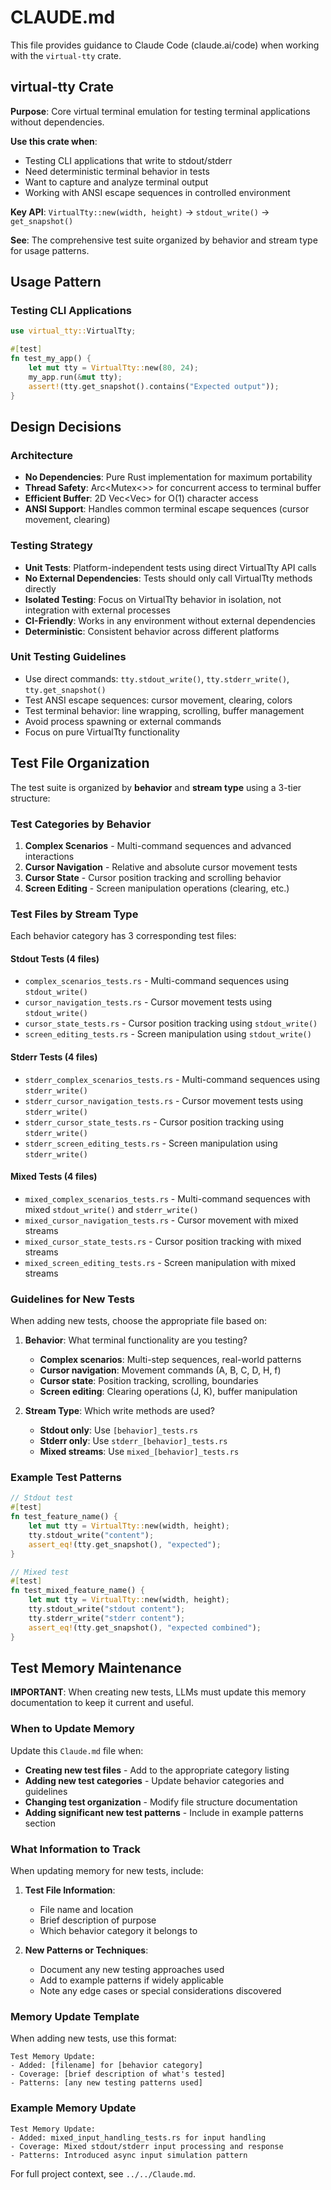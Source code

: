 # CLAUDE.md

This file provides guidance to Claude Code (claude.ai/code) when working with the `virtual-tty` crate.

## virtual-tty Crate

**Purpose**: Core virtual terminal emulation for testing terminal applications without dependencies.

**Use this crate when**:
- Testing CLI applications that write to stdout/stderr
- Need deterministic terminal behavior in tests
- Want to capture and analyze terminal output
- Working with ANSI escape sequences in controlled environment

**Key API**: `VirtualTty::new(width, height)` → `stdout_write()` → `get_snapshot()`

**See**: The comprehensive test suite organized by behavior and stream type for usage patterns.

## Usage Pattern

### Testing CLI Applications
```rust
use virtual_tty::VirtualTty;

#[test]
fn test_my_app() {
    let mut tty = VirtualTty::new(80, 24);
    my_app.run(&mut tty);
    assert!(tty.get_snapshot().contains("Expected output"));
}
```

## Design Decisions

### Architecture
- **No Dependencies**: Pure Rust implementation for maximum portability
- **Thread Safety**: Arc<Mutex<>> for concurrent access to terminal buffer
- **Efficient Buffer**: 2D Vec<Vec<char>> for O(1) character access
- **ANSI Support**: Handles common terminal escape sequences (cursor movement, clearing)

### Testing Strategy
- **Unit Tests**: Platform-independent tests using direct VirtualTty API calls
- **No External Dependencies**: Tests should only call VirtualTty methods directly
- **Isolated Testing**: Focus on VirtualTty behavior in isolation, not integration with external processes
- **CI-Friendly**: Works in any environment without external dependencies
- **Deterministic**: Consistent behavior across different platforms

### Unit Testing Guidelines
- Use direct commands: `tty.stdout_write()`, `tty.stderr_write()`, `tty.get_snapshot()`
- Test ANSI escape sequences: cursor movement, clearing, colors
- Test terminal behavior: line wrapping, scrolling, buffer management
- Avoid process spawning or external commands
- Focus on pure VirtualTty functionality

## Test File Organization

The test suite is organized by **behavior** and **stream type** using a 3-tier structure:

### Test Categories by Behavior

1. **Complex Scenarios** - Multi-command sequences and advanced interactions
2. **Cursor Navigation** - Relative and absolute cursor movement tests  
3. **Cursor State** - Cursor position tracking and scrolling behavior
4. **Screen Editing** - Screen manipulation operations (clearing, etc.)

### Test Files by Stream Type

Each behavior category has 3 corresponding test files:

#### Stdout Tests (4 files)
- `complex_scenarios_tests.rs` - Multi-command sequences using `stdout_write()`
- `cursor_navigation_tests.rs` - Cursor movement tests using `stdout_write()`
- `cursor_state_tests.rs` - Cursor position tracking using `stdout_write()`
- `screen_editing_tests.rs` - Screen manipulation using `stdout_write()`

#### Stderr Tests (4 files)
- `stderr_complex_scenarios_tests.rs` - Multi-command sequences using `stderr_write()`
- `stderr_cursor_navigation_tests.rs` - Cursor movement tests using `stderr_write()`
- `stderr_cursor_state_tests.rs` - Cursor position tracking using `stderr_write()`
- `stderr_screen_editing_tests.rs` - Screen manipulation using `stderr_write()`

#### Mixed Tests (4 files)
- `mixed_complex_scenarios_tests.rs` - Multi-command sequences with mixed `stdout_write()` and `stderr_write()`
- `mixed_cursor_navigation_tests.rs` - Cursor movement with mixed streams
- `mixed_cursor_state_tests.rs` - Cursor position tracking with mixed streams
- `mixed_screen_editing_tests.rs` - Screen manipulation with mixed streams

### Guidelines for New Tests

When adding new tests, choose the appropriate file based on:

1. **Behavior**: What terminal functionality are you testing?
   - **Complex scenarios**: Multi-step sequences, real-world patterns
   - **Cursor navigation**: Movement commands (A, B, C, D, H, f)
   - **Cursor state**: Position tracking, scrolling, boundaries
   - **Screen editing**: Clearing operations (J, K), buffer manipulation

2. **Stream Type**: Which write methods are used?
   - **Stdout only**: Use `[behavior]_tests.rs`
   - **Stderr only**: Use `stderr_[behavior]_tests.rs`
   - **Mixed streams**: Use `mixed_[behavior]_tests.rs`

### Example Test Patterns

```rust
// Stdout test
#[test]
fn test_feature_name() {
    let mut tty = VirtualTty::new(width, height);
    tty.stdout_write("content");
    assert_eq!(tty.get_snapshot(), "expected");
}

// Mixed test
#[test]
fn test_mixed_feature_name() {
    let mut tty = VirtualTty::new(width, height);
    tty.stdout_write("stdout content");
    tty.stderr_write("stderr content");
    assert_eq!(tty.get_snapshot(), "expected combined");
}
```

## Test Memory Maintenance

**IMPORTANT**: When creating new tests, LLMs must update this memory documentation to keep it current and useful.

### When to Update Memory

Update this `Claude.md` file when:
- **Creating new test files** - Add to the appropriate category listing
- **Adding new test categories** - Update behavior categories and guidelines
- **Changing test organization** - Modify file structure documentation
- **Adding significant new test patterns** - Include in example patterns section

### What Information to Track

When updating memory for new tests, include:

1. **Test File Information**:
   - File name and location
   - Brief description of purpose
   - Which behavior category it belongs to

2. **New Patterns or Techniques**:
   - Document any new testing approaches used
   - Add to example patterns if widely applicable
   - Note any edge cases or special considerations discovered

### Memory Update Template

When adding new tests, use this format:

```
Test Memory Update:
- Added: [filename] for [behavior category]
- Coverage: [brief description of what's tested]
- Patterns: [any new testing patterns used]
```

### Example Memory Update

```
Test Memory Update:
- Added: mixed_input_handling_tests.rs for input handling
- Coverage: Mixed stdout/stderr input processing and response
- Patterns: Introduced async input simulation pattern
```

For full project context, see `../../Claude.md`.